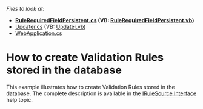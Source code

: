 <!-- default file list -->
*Files to look at*:

* **[RuleRequiredFieldPersistent.cs](./CS/PersistentRules.Module/RuleRequiredFieldPersistent.cs) (VB: [RuleRequiredFieldPersistent.vb](./VB/PersistentRules.Module/RuleRequiredFieldPersistent.vb))**
* [Updater.cs](./CS/PersistentRules.Module/Updater.cs) (VB: [Updater.vb](./VB/PersistentRules.Module/Updater.vb))
* [WebApplication.cs](./CS/PersistentRules.Web/ApplicationCode/WebApplication.cs)
<!-- default file list end -->
# How to create Validation Rules stored in the database


<p>This example illustrates how to create Validation Rules stored in the database. The complete description is available in the <a href="http://documentation.devexpress.com/#Xaf/clsDevExpressPersistentValidationIRuleSourcetopic">IRuleSource Interface</a> help topic.</p>

<br/>


